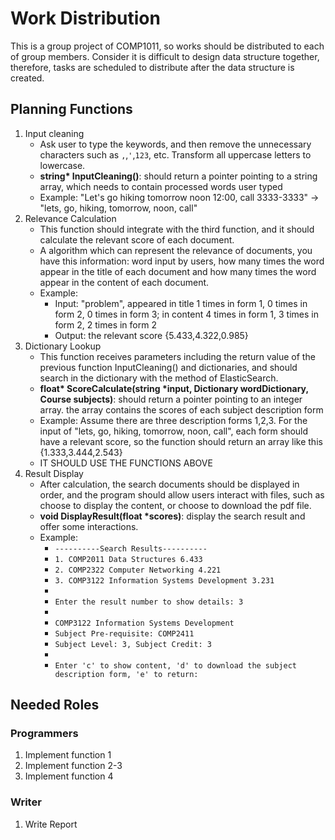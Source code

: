 # Work Distribution
This is a group project of COMP1011, so works should be distributed to each of group members. Consider it is difficult to design data structure together, therefore, tasks are scheduled to distribute after the data structure is created.
## Planning Functions
1. Input cleaning
    - Ask user to type the keywords, and then remove the unnecessary characters such as `,`,`'`,`123`, etc. Transform all uppercase letters to lowercase.  
    - **string\* InputCleaning()**: should return a pointer pointing to a string array, which needs to contain processed words user typed
    - Example: "Let's go hiking tomorrow noon 12:00, call 3333-3333" -> "lets, go, hiking, tomorrow, noon, call"
2. Relevance Calculation
    - This function should integrate with the third function, and it should calculate the relevant score of each document.
    - A algorithm which can represent the relevance of documents, you have this information: word input by users, how many times the word appear in the title of each document and how many times the word appear in the content of each document.
    - Example: 
        - Input: "problem", appeared in title 1 times in form 1, 0 times in form 2, 0 times in form 3; in content 4 times in form 1, 3 times in form 2, 2 times in form 2
        - Output: the relevant score {5.433,4.322,0.985}
3. Dictionary Lookup
    - This function receives parameters including the return value of the previous function InputCleaning() and dictionaries, and should search in the dictionary with the method of ElasticSearch. 
    - **float\* ScoreCalculate(string *input, Dictionary wordDictionary, Course subjects)**: should return a pointer pointing to an integer array. the array contains the scores of each subject description form
    - Example: Assume there are three description forms 1,2,3. For the input of "lets, go, hiking, tomorrow, noon, call", each form should have a relevant score, so the function should return an array like this {1.333,3.444,2.543}
    - IT SHOULD USE THE FUNCTIONS ABOVE
4. Result Display
    - After calculation, the search documents should be displayed in order, and the program should allow users interact with files, such as choose to display the content, or choose to download the pdf file.
    - **void DisplayResult(float *scores)**: display the search result and offer some interactions.
    - Example:
        - `----------Search Results----------`
        - `1. COMP2011 Data Structures 6.433`
        - `2. COMP2322 Computer Networking 4.221`
        - `3. COMP3122 Information Systems Development 3.231`
        - 
        - `Enter the result number to show details: 3`
        - 
        - `COMP3122 Information Systems Development`
        - `Subject Pre-requisite: COMP2411`
        - `Subject Level: 3, Subject Credit: 3`
        - 
        - `Enter 'c' to show content, 'd' to download the subject description form, 'e' to return: `
## Needed Roles
### Programmers
1. Implement function 1
2. Implement function 2-3
3. Implement function 4
### Writer
1. Write Report